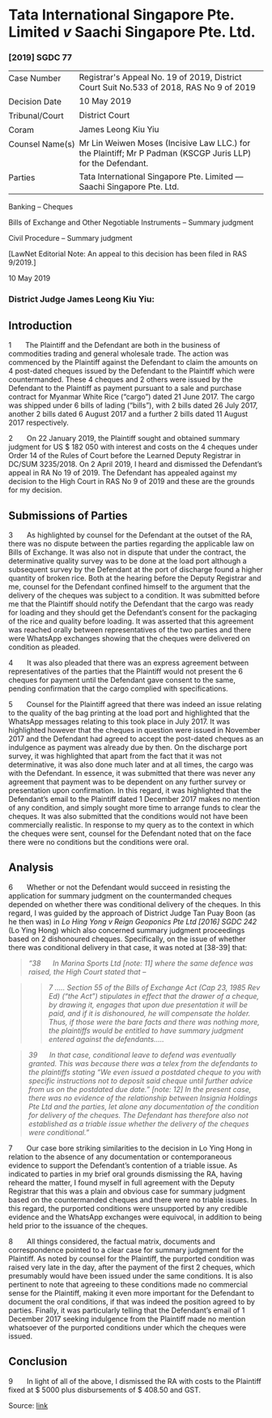 <style>.footnotes::before { content: "Footnotes:"; }</style>
# Tata International Singapore Pte. Limited _v_ Saachi Singapore Pte. Ltd.  

### \[2019\] SGDC 77

<table id="info-table"><tbody><tr class="info-row"><td class="txt-label" style="padding: 4px 0px; white-space: nowrap" valign="top">Case Number</td><td class="txt-body">Registrar's Appeal No. 19 of 2019, District Court Suit No.533 of 2018, RAS No 9 of 2019</td></tr><tr class="info-row"><td class="txt-label" style="padding: 4px 0px; white-space: nowrap" valign="top">Decision Date</td><td class="txt-body">10 May 2019</td></tr><tr class="info-row"><td class="txt-label" style="padding: 4px 0px; white-space: nowrap" valign="top">Tribunal/Court</td><td class="txt-body">District Court</td></tr><tr class="info-row"><td class="txt-label" style="padding: 4px 0px; white-space: nowrap" valign="top">Coram</td><td class="txt-body">James Leong Kiu Yiu</td></tr><tr class="info-row"><td class="txt-label" style="padding: 4px 0px; white-space: nowrap" valign="top">Counsel Name(s)</td><td class="txt-body">Mr Lin Weiwen Moses (Incisive Law LLC.) for the Plaintiff; Mr P Padman (KSCGP Juris LLP) for the Defendant.</td></tr><tr class="info-row"><td class="txt-label" style="padding: 4px 0px; white-space: nowrap" valign="top">Parties</td><td class="txt-body">Tata International Singapore Pte. Limited — Saachi Singapore Pte. Ltd.</td></tr></tbody></table>

Banking – Cheques

Bills of Exchange and Other Negotiable Instruments – Summary judgment

Civil Procedure – Summary judgment

\[LawNet Editorial Note: An appeal to this decision has been filed in RAS 9/2019.\]

10 May 2019

### District Judge James Leong Kiu Yiu:

## Introduction

1       The Plaintiff and the Defendant are both in the business of commodities trading and general wholesale trade. The action was commenced by the Plaintiff against the Defendant to claim the amounts on 4 post-dated cheques issued by the Defendant to the Plaintiff which were countermanded. These 4 cheques and 2 others were issued by the Defendant to the Plaintiff as payment pursuant to a sale and purchase contract for Myanmar White Rice (“cargo”) dated 21 June 2017. The cargo was shipped under 6 bills of lading (“bills”), with 2 bills dated 26 July 2017, another 2 bills dated 6 August 2017 and a further 2 bills dated 11 August 2017 respectively.

2       On 22 January 2019, the Plaintiff sought and obtained summary judgment for US $ 182 050 with interest and costs on the 4 cheques under Order 14 of the Rules of Court before the Learned Deputy Registrar in DC/SUM 3235/2018. On 2 April 2019, I heard and dismissed the Defendant’s appeal in RA No 19 of 2019. The Defendant has appealed against my decision to the High Court in RAS No 9 of 2019 and these are the grounds for my decision.

## Submissions of Parties

3       As highlighted by counsel for the Defendant at the outset of the RA, there was no dispute between the parties regarding the applicable law on Bills of Exchange. It was also not in dispute that under the contract, the determinative quality survey was to be done at the load port although a subsequent survey by the Defendant at the port of discharge found a higher quantity of broken rice. Both at the hearing before the Deputy Registrar and me, counsel for the Defendant confined himself to the argument that the delivery of the cheques was subject to a condition. It was submitted before me that the Plaintiff should notify the Defendant that the cargo was ready for loading and they should get the Defendant’s consent for the packaging of the rice and quality before loading. It was asserted that this agreement was reached orally between representatives of the two parties and there were WhatsApp exchanges showing that the cheques were delivered on condition as pleaded.

4       It was also pleaded that there was an express agreement between representatives of the parties that the Plaintiff would not present the 6 cheques for payment until the Defendant gave consent to the same, pending confirmation that the cargo complied with specifications.

5       Counsel for the Plaintiff agreed that there was indeed an issue relating to the quality of the bag printing at the load port and highlighted that the WhatsApp messages relating to this took place in July 2017. It was highlighted however that the cheques in question were issued in November 2017 and the Defendant had agreed to accept the post-dated cheques as an indulgence as payment was already due by then. On the discharge port survey, it was highlighted that apart from the fact that it was not determinative, it was also done much later and at all times, the cargo was with the Defendant. In essence, it was submitted that there was never any agreement that payment was to be dependent on any further survey or presentation upon confirmation. In this regard, it was highlighted that the Defendant’s email to the Plaintiff dated 1 December 2017 makes no mention of any condition, and simply sought more time to arrange funds to clear the cheques. It was also submitted that the conditions would not have been commercially realistic. In response to my query as to the context in which the cheques were sent, counsel for the Defendant noted that on the face there were no conditions but the conditions were oral.

## Analysis

6       Whether or not the Defendant would succeed in resisting the application for summary judgment on the countermanded cheques depended on whether there was conditional delivery of the cheques. In this regard, I was guided by the approach of District Judge Tan Puay Boon (as he then was) in _Lo Hing Yong v Reign Geoponics Pte Ltd <span class="citation">\[2016\] SGDC 242</span>_ (Lo Ying Hong) which also concerned summary judgment proceedings based on 2 dishonoured cheques. Specifically, on the issue of whether there was conditional delivery in that case, it was noted at \[38-39\] that:

> _“38_      _In Marina Sports Ltd \[note: 11\] where the same defence was raised, the High Court stated that –_

>> _7 ….. Section 55 of the Bills of Exchange Act (Cap 23, 1985 Rev Ed) (“the Act”) stipulates in effect that the drawer of a cheque, by drawing it, engages that upon due presentation it will be paid, and if it is dishonoured, he will compensate the holder. Thus, if those were the bare facts and there was nothing more, the plaintiffs would be entitled to have summary judgment entered against the defendants….._

> _39_      _In that case, conditional leave to defend was eventually granted. This was because there was a telex from the defendants to the plaintiffs stating “We even issued a postdated cheque to you with specific instructions not to deposit said cheque until further advice from us on the postdated due date.” \[note: 12\] In the present case, there was no evidence of the relationship between Insignia Holdings Pte Ltd and the parties, let alone any documentation of the condition for delivery of the cheques. The Defendant has therefore also not established as a triable issue whether the delivery of the cheques were conditional.”_

7       Our case bore striking similarities to the decision in Lo Ying Hong in relation to the absence of any documentation or contemporaneous evidence to support the Defendant’s contention of a triable issue. As indicated to parties in my brief oral grounds dismissing the RA, having reheard the matter, I found myself in full agreement with the Deputy Registrar that this was a plain and obvious case for summary judgment based on the countermanded cheques and there were no triable issues. In this regard, the purported conditions were unsupported by any credible evidence and the WhatsApp exchanges were equivocal, in addition to being held prior to the issuance of the cheques.

8       All things considered, the factual matrix, documents and correspondence pointed to a clear case for summary judgment for the Plaintiff. As noted by counsel for the Plaintiff, the purported condition was raised very late in the day, after the payment of the first 2 cheques, which presumably would have been issued under the same conditions. It is also pertinent to note that agreeing to these conditions made no commercial sense for the Plaintiff, making it even more important for the Defendant to document the oral conditions, if that was indeed the position agreed to by parties. Finally, it was particularly telling that the Defendant’s email of 1 December 2017 seeking indulgence from the Plaintiff made no mention whatsoever of the purported conditions under which the cheques were issued.

## Conclusion

9       In light of all of the above, I dismissed the RA with costs to the Plaintiff fixed at $ 5000 plus disbursements of $ 408.50 and GST.


Source: [link](https://www.lawnet.sg:443/lawnet/web/lawnet/free-resources?p_p_id=freeresources_WAR_lawnet3baseportlet&p_p_lifecycle=1&p_p_state=normal&p_p_mode=view&_freeresources_WAR_lawnet3baseportlet_action=openContentPage&_freeresources_WAR_lawnet3baseportlet_docId=%2FJudgment%2F23162-SSP.xml)